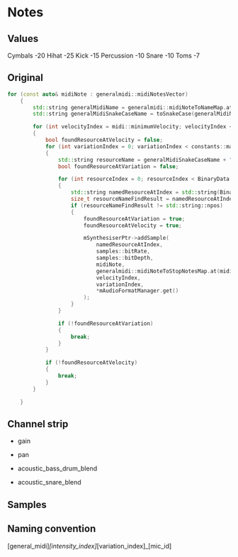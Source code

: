 # Notes

## Values

Cymbals -20
Hihat -25
Kick -15
Percussion -10
Snare -10
Toms -7

## Original

```C++
for (const auto& midiNote : generalmidi::midiNotesVector)
	{
		std::string generalMidiName = generalmidi::midiNoteToNameMap.at(midiNote);
		std::string generalMidiSnakeCaseName = toSnakeCase(generalMidiName);

		for (int velocityIndex = midi::minimumVelocity; velocityIndex <= midi::maximumVelocity; velocityIndex++)
		{
			bool foundResourceAtVelocity = false;
			for (int variationIndex = 0; variationIndex < constants::maximumVariations; variationIndex++)
			{
				std::string resourceName = generalMidiSnakeCaseName + "_" + std::to_string(velocityIndex + 1) + "_" + std::to_string(variationIndex + 1);
				bool foundResourceAtVariation = false;

				for (int resourceIndex = 0; resourceIndex < BinaryData::namedResourceListSize; ++resourceIndex)
				{
					std::string namedResourceAtIndex = std::string(BinaryData::namedResourceList[resourceIndex]);
					size_t resourceNameFindResult = namedResourceAtIndex.find(resourceName);
					if (resourceNameFindResult != std::string::npos)
					{
						foundResourceAtVariation = true;
						foundResourceAtVelocity = true;

						mSynthesiserPtr->addSample(
							namedResourceAtIndex,
							samples::bitRate,
							samples::bitDepth,
							midiNote,
							generalmidi::midiNoteToStopNotesMap.at(midiNote),
							velocityIndex,
							variationIndex,
							*mAudioFormatManager.get()
						);
					}
				}

				if (!foundResourceAtVariation)
				{
					break;
				}
			}

			if (!foundResourceAtVelocity)
			{
				break;
			}
		}

	}

```

## Channel strip

- gain
- pan

- acoustic_bass_drum_blend
- acoustic_snare_blend

## Samples



## Naming convention

[general_midi]_[intensity_index]_[variation_index]_[mic_id]

